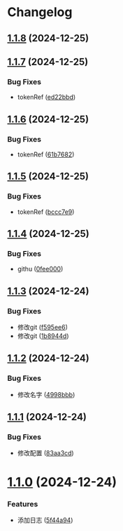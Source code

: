 # Changelog

## [1.1.8](https://github.com/iltools/test/compare/1.1.7...1.1.8) (2024-12-25)

## [1.1.7](https://github.com/iltools/test/compare/1.1.6...1.1.7) (2024-12-25)


### Bug Fixes

* tokenRef ([ed22bbd](https://github.com/iltools/test/commit/ed22bbd4e49b3024156d8e0e556c160dc71ab824))

## [1.1.6](https://github.com/iltools/test/compare/1.1.5...1.1.6) (2024-12-25)


### Bug Fixes

* tokenRef ([61b7682](https://github.com/iltools/test/commit/61b7682e720112585dc76aa361ed2abc7dc8dce8))

## [1.1.5](https://github.com/iltools/test/compare/1.1.4...1.1.5) (2024-12-25)


### Bug Fixes

* tokenRef ([bccc7e9](https://github.com/iltools/test/commit/bccc7e9bf6b2ab5552a1c179da330c03cc59d265))

## [1.1.4](https://github.com/iltools/test/compare/1.1.3...1.1.4) (2024-12-25)


### Bug Fixes

* githu ([0fee000](https://github.com/iltools/test/commit/0fee000edcc4568a1b280fbc0c8281daf676606b))

## [1.1.3](https://github.com/iltools/test/compare/1.1.2...1.1.3) (2024-12-24)


### Bug Fixes

* 修改git ([f595ee6](https://github.com/iltools/test/commit/f595ee6a497d79c01d26802b3e58b85c198a87cb))
* 修改git ([1b8944d](https://github.com/iltools/test/commit/1b8944da71b013ea950a797c3c8208b15dcfb4da))

## [1.1.2](https://github.com/iltools/test/compare/1.1.1...1.1.2) (2024-12-24)


### Bug Fixes

* 修改名字 ([4998bbb](https://github.com/iltools/test/commit/4998bbb078c7e5b260d04d241dca7b89d2317a10))

## [1.1.1](https://github.com/iltools/test/compare/1.1.0...1.1.1) (2024-12-24)


### Bug Fixes

* 修改配置 ([83aa3cd](https://github.com/iltools/test/commit/83aa3cd4c8f4faae3e6b881299edd64a7e280e92))

# [1.1.0](https://github.com/iltools/test/compare/1.0.1...1.1.0) (2024-12-24)


### Features

* 添加日志 ([5f44a94](https://github.com/iltools/test/commit/5f44a9410feed656963838d0fc4a744795ccc7f7))
